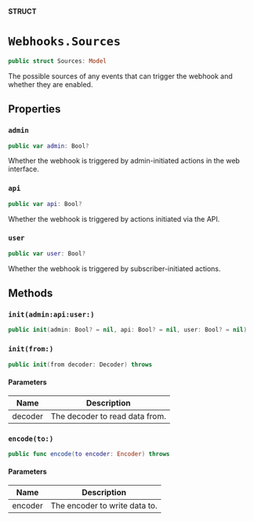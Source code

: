 **STRUCT**

# `Webhooks.Sources`

```swift
public struct Sources: Model
```

The possible sources of any events that can trigger the webhook and whether they are enabled.

## Properties
### `admin`

```swift
public var admin: Bool?
```

Whether the webhook is triggered by admin-initiated actions in the web interface.

### `api`

```swift
public var api: Bool?
```

Whether the webhook is triggered by actions initiated via the API.

### `user`

```swift
public var user: Bool?
```

Whether the webhook is triggered by subscriber-initiated actions.

## Methods
### `init(admin:api:user:)`

```swift
public init(admin: Bool? = nil, api: Bool? = nil, user: Bool? = nil)
```

### `init(from:)`

```swift
public init(from decoder: Decoder) throws
```

#### Parameters

| Name | Description |
| ---- | ----------- |
| decoder | The decoder to read data from. |

### `encode(to:)`

```swift
public func encode(to encoder: Encoder) throws
```

#### Parameters

| Name | Description |
| ---- | ----------- |
| encoder | The encoder to write data to. |